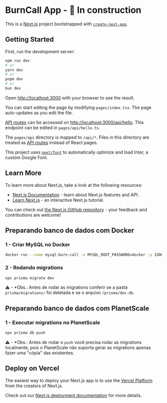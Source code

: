 # BurnCall App - 🚧 In construction

This is a [Next.js](https://nextjs.org/) project bootstrapped with [`create-next-app`](https://github.com/vercel/next.js/tree/canary/packages/create-next-app).

## Getting Started

First, run the development server:

```bash
npm run dev
# or
yarn dev
# or
pnpm dev
# or
bun dev
```

Open [http://localhost:3000](http://localhost:3000) with your browser to see the result.

You can start editing the page by modifying `pages/index.tsx`. The page auto-updates as you edit the file.

[API routes](https://nextjs.org/docs/api-routes/introduction) can be accessed on [http://localhost:3000/api/hello](http://localhost:3000/api/hello). This endpoint can be edited in `pages/api/hello.ts`.

The `pages/api` directory is mapped to `/api/*`. Files in this directory are treated as [API routes](https://nextjs.org/docs/api-routes/introduction) instead of React pages.

This project uses [`next/font`](https://nextjs.org/docs/basic-features/font-optimization) to automatically optimize and load Inter, a custom Google Font.

## Learn More

To learn more about Next.js, take a look at the following resources:

- [Next.js Documentation](https://nextjs.org/docs) - learn about Next.js features and API.
- [Learn Next.js](https://nextjs.org/learn) - an interactive Next.js tutorial.

You can check out [the Next.js GitHub repository](https://github.com/vercel/next.js/) - your feedback and contributions are welcome!

## Preparando banco de dados com Docker

### 1 - Criar MySQL no Docker

```bash
docker run --name mysql-burn-call -e MYSQL_ROOT_PASSWORD=docker -p 3306:3306 mysql:latest

```

### 2 - Rodando migrations
```bash
npx prisma migrate dev

```
⚠️ - *Obs.: Antes de rodar as migrations conferir se a pasta `prisma/migrations/` foi deletada e se o arquivo `/prisma/dev.db`.

## Preparando banco de dados com PlanetScale
### 1 - Executar migrations no PlanetScale
```bash
npx prisma db push
```

⚠️ - *Obs.: Antes de rodar o `push` você precisa rodar as migrations localmente, pois o PlanetScale não suporta gerar as migrations apenas fazer uma "cópia" das existentes.


## Deploy on Vercel

The easiest way to deploy your Next.js app is to use the [Vercel Platform](https://vercel.com/new?utm_medium=default-template&filter=next.js&utm_source=create-next-app&utm_campaign=create-next-app-readme) from the creators of Next.js.

Check out our [Next.js deployment documentation](https://nextjs.org/docs/deployment) for more details.
